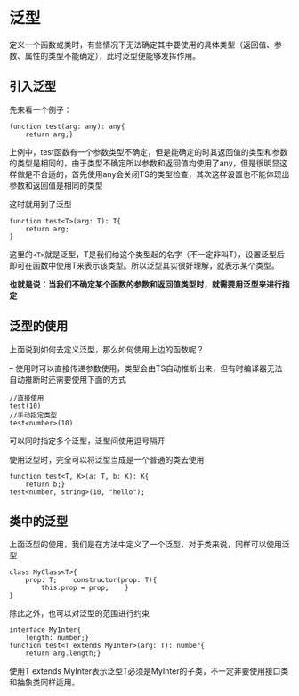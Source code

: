 # 泛型
定义一个函数或类时，有些情况下无法确定其中要使用的具体类型（返回值、参数、属性的类型不能确定），此时泛型便能够发挥作用。
## 引入泛型

先来看一个例子：

```tsx
function test(arg: any): any{
    return arg;}
```

上例中，test函数有一个参数类型不确定，但是能确定的时其返回值的类型和参数的类型是相同的，由于类型不确定所以参数和返回值均使用了any，但是很明显这样做是不合适的，首先使用any会关闭TS的类型检查，其次这样设置也不能体现出参数和返回值是相同的类型

这时就用到了泛型

```tsx
function test<T>(arg: T): T{
    return arg;
}
```

这里的`<T>`就是泛型，T是我们给这个类型起的名字（不一定非叫T），设置泛型后即可在函数中使用T来表示该类型。所以泛型其实很好理解，就表示某个类型。

**也就是说：当我们不确定某个函数的参数和返回值类型时，就需要用泛型来进行指定**

## 泛型的使用

上面说到如何去定义泛型，那么如何使用上边的函数呢？

– 使用时可以直接传递参数使用，类型会由TS自动推断出来，但有时编译器无法自动推断时还需要使用下面的方式

```tsx
//直接使用
test(10)
//手动指定类型
test<number>(10)
```

可以同时指定多个泛型，泛型间使用逗号隔开

使用泛型时，完全可以将泛型当成是一个普通的类去使用

```tsx
function test<T, K>(a: T, b: K): K{
    return b;}
test<number, string>(10, "hello");
```

## 类中的泛型

上面泛型的使用，我们是在方法中定义了一个泛型，对于类来说，同样可以使用泛型

```tsx
class MyClass<T>{
    prop: T;    constructor(prop: T){
        this.prop = prop;    }
}
```

除此之外，也可以对泛型的范围进行约束

```tsx
interface MyInter{
    length: number;}
function test<T extends MyInter>(arg: T): number{
    return arg.length;}
```

使用T extends MyInter表示泛型T必须是MyInter的子类，不一定非要使用接口类和抽象类同样适用。